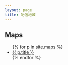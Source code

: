 ```yaml
---
layout: page
title: 配信地域
---
```


<h2>Maps</h2>
<ul>
  {% for p in site.maps %}
  <li><a href="{{ site.baseurl }}{{ p.url }}">{{ p.title }}</a></li>
  {% endfor %}
</ul>

<div id="map_container">
  <div id="map"></div>
</div>

<script src="https://cdn.jsdelivr.net/npm/@googlemaps/markermanager/dist/index.umd.min.js"></script>
<script type="text/javascript">
function initMap() {
  var map = new google.maps.Map(document.getElementById('map'), {
    center: new google.maps.LatLng(35.474917, 139.549228),
    mapTypeId: google.maps.MapTypeId.ROADMAP,
    zoom: 4,
  });
  var infowindow = null;
  var baseurl = location.href.split(/\//);
  baseurl.pop();
  baseurl = baseurl.join('/');
  var mgr = new google.maps.plugins.markermanager.MarkerManager(map, {});
  google.maps.event.addListener(mgr, 'loaded', function() {
    var list = {{site.maps|jsonify}}.map(l => {
      var marker = new google.maps.Marker({
        position: new google.maps.LatLng(l.lat, l.lng),
        title: l.title,
      });
      google.maps.event.addListener(marker, 'click', () => {
        if (infowindow) infowindow.close();
        infowindow = new google.maps.InfoWindow({
          content: `<a href='${baseurl}${l.url}'>${l.title}</a>`,
        });
        infowindow.open(map, marker);
      });
      return marker;
    });
    mgr.addMarkers(list, 3);
    mgr.refresh();
  });
}
</script>
<script async defer type="text/javascript" src="https://maps.google.com/maps/api/js?sensor=true&callback=initMap"></script>
